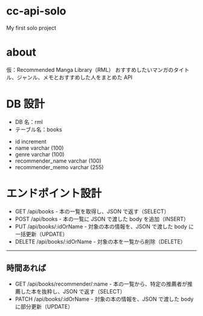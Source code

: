 # cc-api-solo

My first solo project

# about

仮：Recommended Manga Library（RML）
おすすめしたいマンガのタイトル、ジャンル、メモとおすすめした人をまとめた API

# DB 設計

- DB 名：rml
- テーブル名：books

* id increment
* name varchar (100)
* genre varchar (100)
* recommender_name varchar (100)
* recommender_memo varchar (255)

# エンドポイント設計

- GET /api/books - 本の一覧を取得し、JSON で返す（SELECT）
- POST /api/books - 本の一覧に JSON で渡した body を追加（INSERT）
- PUT /api/books/:idOrName - 対象の本の情報を、JSON で渡した body に一括更新（UPDATE）
- DELETE /api/books/:idOrName - 対象の本を一覧から削除（DELETE）

---

## 時間あれば

- GET /api/books/recommender/:name - 本の一覧から、特定の推薦者が推薦した本を抜粋し、JSON で返す（SELECT）
- PATCH /api/books/:idOrName - 対象の本の情報を、JSON で渡した body に部分更新（UPDATE）
